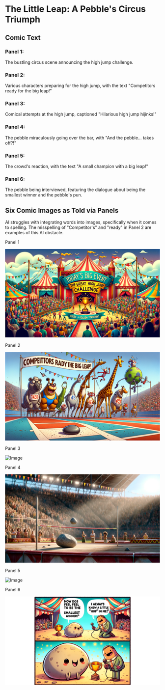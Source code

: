 # The Little Leap: A Pebble's Circus Triumph

## Comic Text

### Panel 1:

The bustling circus scene announcing the high jump challenge.

### Panel 2:

Various characters preparing for the high jump, with the text "Competitors ready for the big leap!"

### Panel 3:

Comical attempts at the high jump, captioned "Hilarious high jump hijinks!"

### Panel 4:

The pebble miraculously going over the bar, with "And the pebble... takes off?!"

### Panel 5:

The crowd's reaction, with the text "A small champion with a big leap!"

### Panel 6:

The pebble being interviewed, featuring the dialogue about being the smallest winner and the pebble's pun.

## Six Comic Images as Told via Panels

AI struggles with integrating words into images, specifically when it comes to spelling. The misspelling of "Competitor's" and "ready" in Panel 2 are examples of this AI obstacle.

Panel 1

![Image](https://github.com/thisislink/aicomicweekly/blob/82f8deb8b07205ef5830a62118fe4336f0ed8113/comics/week-2/The-Little-Leap-1.png?raw=true|width=400)

Panel 2

![Image](https://github.com/thisislink/aicomicweekly/blob/82f8deb8b07205ef5830a62118fe4336f0ed8113/comics/week-2/The-Little-Leap-2.png?raw=true|width=400)

Panel 3

![Image](https://github.com/thisislink/aicomicweekly/blob/82f8deb8b07205ef5830a62118fe4336f0ed8113/comics/week-2/The-Little-Leap-3.png?raw=true|width=400)

Panel 4

![Image](https://github.com/thisislink/aicomicweekly/blob/82f8deb8b07205ef5830a62118fe4336f0ed8113/comics/week-2/The-Little-Leap-4.png?raw=true|width=400)

Panel 5

![Image](https://github.com/thisislink/aicomicweekly/blob/82f8deb8b07205ef5830a62118fe4336f0ed8113/comics/week-2/The-Little-Leap-5.png?raw=true|width=400)

Panel 6

![Image](https://github.com/thisislink/aicomicweekly/blob/82f8deb8b07205ef5830a62118fe4336f0ed8113/comics/week-2/The-Little-Leap-6.png?raw=true|width=400)